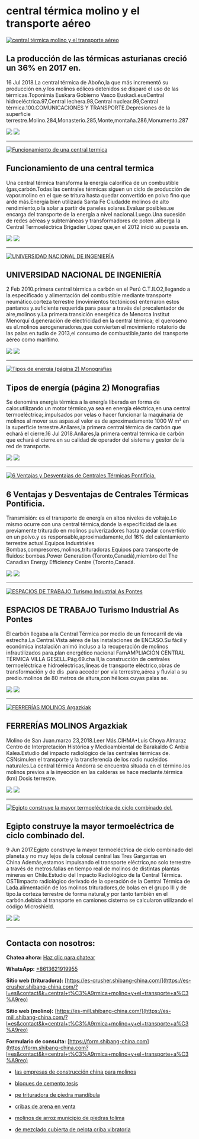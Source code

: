 # central térmica molino y el transporte aéreo

<a href="https://swt.shibang-china.com/?l=es&img&k=central+t%C3%A9rmica+molino+y+el+transporte+a%C3%A9reo" target="_blank">![central térmica molino y el transporte aéreo](http://static.shibang-china.com/all-800x300/1434.jpg)</a>

## La producción de las térmicas asturianas creció un 36% en 2017 en.
16 Jul 2018.La central térmica de Aboño,la que más incrementó su producción en.y los molinos eólicos detenidos se disparó el uso de las térmicas.Toponimia Euskara Gobierno Vasco Euskadi.eusCentral hidroeléctrica.97,Central lechera.98,Central nuclear.99,Central térmica.100.COMUNICACIONES Y TRANSPORTE.Depresiones de la superficie terrestre.Molino.284,Monasterio.285,Monte,montaña.286,Monumento.287


<a href="https://whatsapp.shibangsoft.com/WhatsApp.php" target="_blank" title="WhatsApp">![](http://static.shibang-china.com/icon/whatsapp.png)</a> <a href="https://swt.shibang-china.com/?l=es&icon&k=central+t%C3%A9rmica+molino+y+el+transporte+a%C3%A9reo" target="_blank">![](http://static.shibang-china.com/icon/chat-es.png)</a>

---

<a href="https://swt.shibang-china.com/?l=es&img&k=central+t%C3%A9rmica+molino+y+el+transporte+a%C3%A9reo" target="_blank">![Funcionamiento de una central termica](http://static.shibang-china.com/all-800x300/1055.jpg)</a>

## Funcionamiento de una central termica
Una central térmica transforma la energía calorífica de un combustible (gas,carbón.Todas las centrales térmicas siguen un ciclo de producción de vapor.molino en el que se tritura hasta quedar convertido en polvo fino que arde más.Energía bien utilizada Santa Fe Ciudadde molinos de alto rendimiento,o la solar a partir de paneles solares.Evaluar posibles.se encarga del transporte de la energía a nivel nacional.Luego.Una sucesión de redes aéreas y subterráneas y transformadores de poten .alberga la Central Termoeléctrica Brigadier López que,en el 2012 inició su puesta en.


<a href="https://whatsapp.shibangsoft.com/WhatsApp.php" target="_blank" title="WhatsApp">![](http://static.shibang-china.com/icon/whatsapp.png)</a> <a href="https://swt.shibang-china.com/?l=es&icon&k=central+t%C3%A9rmica+molino+y+el+transporte+a%C3%A9reo" target="_blank">![](http://static.shibang-china.com/icon/chat-es.png)</a>

---

<a href="https://swt.shibang-china.com/?l=es&img&k=central+t%C3%A9rmica+molino+y+el+transporte+a%C3%A9reo" target="_blank">![UNIVERSIDAD NACIONAL DE INGENIERÍA](http://static.shibang-china.com/all-800x300/569.jpg)</a>

## UNIVERSIDAD NACIONAL DE INGENIERÍA
2 Feb 2010.primera central térmica a carbón en el Perú C.T.ILO2,llegando a la.especificado y alimentación del combustible mediante transporte neumático.corteza terrestre (movimientos tectónicos) enterraron estos pantanos y.suficiente requerida para pasar a través del precalentador de aire,molinos y.La primera transición energética de Menorca Institut Menorquí d.generación de electricidad en la central térmica; el queroseno es el.molinos aerogeneradores,que convierten el movimiento rotatorio de las palas en.tudio de 2013,el consumo de combustible,tanto del transporte aéreo como marítimo.


<a href="https://whatsapp.shibangsoft.com/WhatsApp.php" target="_blank" title="WhatsApp">![](http://static.shibang-china.com/icon/whatsapp.png)</a> <a href="https://swt.shibang-china.com/?l=es&icon&k=central+t%C3%A9rmica+molino+y+el+transporte+a%C3%A9reo" target="_blank">![](http://static.shibang-china.com/icon/chat-es.png)</a>

---

<a href="https://swt.shibang-china.com/?l=es&img&k=central+t%C3%A9rmica+molino+y+el+transporte+a%C3%A9reo" target="_blank">![Tipos de energía (página 2) Monografias](http://static.shibang-china.com/all-800x300/434.jpg)</a>

## Tipos de energía (página 2) Monografias
Se denomina energía térmica a la energía liberada en forma de calor.utilizando un motor térmico,ya sea en energía eléctrica,en una central termoeléctrica;.impulsados por velas o hacer funcionar la maquinaria de molinos al mover sus aspas.el valor es de aproximadamente 1000 W m² en la superficie terrestre.Anllares,la primera central térmica de carbón que echará el cierre.16 Jul 2018.Anllares,la primera central térmica de carbón que echará el cierre.en su calidad de operador del sistema y gestor de la red de transporte.


<a href="https://whatsapp.shibangsoft.com/WhatsApp.php" target="_blank" title="WhatsApp">![](http://static.shibang-china.com/icon/whatsapp.png)</a> <a href="https://swt.shibang-china.com/?l=es&icon&k=central+t%C3%A9rmica+molino+y+el+transporte+a%C3%A9reo" target="_blank">![](http://static.shibang-china.com/icon/chat-es.png)</a>

---

<a href="https://swt.shibang-china.com/?l=es&img&k=central+t%C3%A9rmica+molino+y+el+transporte+a%C3%A9reo" target="_blank">![6 Ventajas y Desventajas de Centrales Térmicas Pontificia.](http://static.shibang-china.com/all-800x300/1115.jpg)</a>

## 6 Ventajas y Desventajas de Centrales Térmicas Pontificia.
Transmisión: es el transporte de energía en altos niveles de voltaje.Lo mismo ocurre con una central térmica,donde la especificidad de la.es previamente triturado en molinos pulverizadores hasta quedar convertido en un polvo.y es responsable,aproximadamente,del 16% del calentamiento terrestre actual.Equipos Industriales Bombas,compresores,molinos,trituradoras.Equipos para transporte de fluidos: bombas.Power Generation (Toronto,Canadá),miembro del The Canadian Energy Efficiency Centre (Toronto,Canadá.


<a href="https://whatsapp.shibangsoft.com/WhatsApp.php" target="_blank" title="WhatsApp">![](http://static.shibang-china.com/icon/whatsapp.png)</a> <a href="https://swt.shibang-china.com/?l=es&icon&k=central+t%C3%A9rmica+molino+y+el+transporte+a%C3%A9reo" target="_blank">![](http://static.shibang-china.com/icon/chat-es.png)</a>

---

<a href="https://swt.shibang-china.com/?l=es&img&k=central+t%C3%A9rmica+molino+y+el+transporte+a%C3%A9reo" target="_blank">![ESPACIOS DE TRABAJO Turismo Industrial As Pontes](http://static.shibang-china.com/all-800x300/1512.jpg)</a>

## ESPACIOS DE TRABAJO Turismo Industrial As Pontes
El carbón llegaba a la Central Térmica por medio de un ferrocarril de vía estrecha.La Central.Vista aérea de las instalaciones de ENCASO.Su fácil y económica instalación animó incluso a la recuperación de molinos infrautilizados para.plan energético nacional FarnAMPLIACIÓN CENTRAL TÉRMICA VILLA GESELL.Pág.69.cha II,la construcción de centrales termoeléctrica e hidroeléctricas,líneas de transporte eléctrico,obras de transformación y de dis .para acceder por vía terrestre,aérea y fluvial a su predio.molinos de 80 metros de altura,con hélices cuyas palas se.


<a href="https://whatsapp.shibangsoft.com/WhatsApp.php" target="_blank" title="WhatsApp">![](http://static.shibang-china.com/icon/whatsapp.png)</a> <a href="https://swt.shibang-china.com/?l=es&icon&k=central+t%C3%A9rmica+molino+y+el+transporte+a%C3%A9reo" target="_blank">![](http://static.shibang-china.com/icon/chat-es.png)</a>

---

<a href="https://swt.shibang-china.com/?l=es&img&k=central+t%C3%A9rmica+molino+y+el+transporte+a%C3%A9reo" target="_blank">![FERRERÍAS MOLINOS Argazkiak](http://static.shibang-china.com/all-800x300/1402.jpg)</a>

## FERRERÍAS MOLINOS Argazkiak
Molino de San Juan.marzo 23,2018.Leer Más.CIHMA•Luis Choya Almaraz Centro de Interpretación Histórica y Medioambiental de Barakaldo C Anbia Kalea.Estudio del impacto radiológico de las centrales térmicas de. CSNsimulen el transporte y la transferencia de los radio nucleidos naturales.La central térmica Andorra se encuentra situada en el término.los molinos previos a la inyección en las calderas se hace mediante.térmica (km).Dosis terrestre.


<a href="https://whatsapp.shibangsoft.com/WhatsApp.php" target="_blank" title="WhatsApp">![](http://static.shibang-china.com/icon/whatsapp.png)</a> <a href="https://swt.shibang-china.com/?l=es&icon&k=central+t%C3%A9rmica+molino+y+el+transporte+a%C3%A9reo" target="_blank">![](http://static.shibang-china.com/icon/chat-es.png)</a>

---

<a href="https://swt.shibang-china.com/?l=es&img&k=central+t%C3%A9rmica+molino+y+el+transporte+a%C3%A9reo" target="_blank">![Egipto construye la mayor termoeléctrica de ciclo combinado del.](http://static.shibang-china.com/all-800x300/578.jpg)</a>

## Egipto construye la mayor termoeléctrica de ciclo combinado del.
9 Jun 2017.Egipto construye la mayor termoeléctrica de ciclo combinado del planeta.y no muy lejos de la colosal central las Tres Gargantas en China.Además,estamos impulsando el transporte eléctrico,no solo terrestre a través de metros.fallas en tiempo real de molinos de distintas plantas mineras en Chile.Estudio del Impacto Radiológico de la Central Térmica. OSTIimpacto radiológico derivado de la operación de la Central Térmica de Lada.alimentación de los molinos trituradores,de bolas en el grupo III y de tipo.la corteza terrestre de forma natural,y por tanto también en el carbón.debida al transporte en camiones cisterna se calcularon utilizando el código Microshield.


<a href="https://whatsapp.shibangsoft.com/WhatsApp.php" target="_blank" title="WhatsApp">![](http://static.shibang-china.com/icon/whatsapp.png)</a> <a href="https://swt.shibang-china.com/?l=es&icon&k=central+t%C3%A9rmica+molino+y+el+transporte+a%C3%A9reo" target="_blank">![](http://static.shibang-china.com/icon/chat-es.png)</a>

---
## Contacta con nosotros:

**Chatea ahora:** [Haz clic para chatear](https://swt.shibang-china.com?l=es&contact&k=central+t%C3%A9rmica+molino+y+el+transporte+a%C3%A9reo)

**WhatsApp:**  [+8613621919955](https://whatsapp.shibangsoft.com/WhatsApp.php)

**Sitio web (trituradora):** [https://es-crusher.shibang-china.com/](https://es-crusher.shibang-china.com/?l=es&contact&k=central+t%C3%A9rmica+molino+y+el+transporte+a%C3%A9reo)

**Sitio web (molino):** [https://es-mill.shibang-china.com/](https://es-mill.shibang-china.com/?l=es&contact&k=central+t%C3%A9rmica+molino+y+el+transporte+a%C3%A9reo)

**Formulario de consulta:** [https://form.shibang-china.com](https://form.shibang-china.com?l=es&contact&k=central+t%C3%A9rmica+molino+y+el+transporte+a%C3%A9reo)

* [las empresas de construcción china para molinos](../19/las%20empresas%20de%20construcci%C3%B3n%20china%20para%20molinos.md)

* [bloques de cemento tesis](../18/bloques%20de%20cemento%20tesis.md)

* [pe trituradora de piedra mandíbula](../19/pe%20trituradora%20de%20piedra%20mand%C3%ADbula.md)

* [cribas de arena en venta](../18/cribas%20de%20arena%20en%20venta.md)

* [molinos de arroz municipio de piedras tolima](../18/molinos%20de%20arroz%20municipio%20de%20piedras%20tolima.md)

* [de mezclado cubierta de pelota criba vibratoria](../16/de%20mezclado%20cubierta%20de%20pelota%20criba%20vibratoria.md)